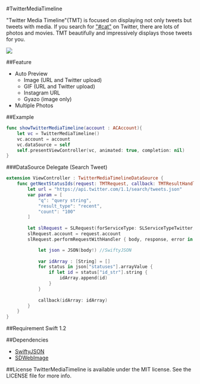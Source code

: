 #TwitterMediaTimeline

"Twitter Media Timeline"(TMT) is focused on displaying not only tweets but tweets with media. If you search for ["#cat"](https://twitter.com/search?q=%23cat&src=typd) on Twitter, there are lots of photos and movies. TMT beautifully and impressively displays those tweets for you.

![](http://i.gyazo.com/e67c8439ef0bf233faa61e711b224d44.gif)

##Feature
* Auto Preview
  * Image (URL and Twitter upload)
  * GIF   (URL and Twitter upload)
  * Instagram URL
  * Gyazo (image only)
* Multiple Photos

##Example

```swift
func showTwitterMediaTimeline(account : ACAccount){
    let vc = TwitterMediaTimeline()
    vc.account = account
    vc.dataSource = self
    self.presentViewController(vc, animated: true, completion: nil)
}
```

###DataSource Delegate (Search Tweet)

```swift
extension ViewController : TwitterMediaTimelineDataSource {
    func getNextStatusIds(request: TMTRequest, callback: TMTResultHandler) -> () {
        let url = "https://api.twitter.com/1.1/search/tweets.json"
        var param = [
            "q": "query string",
            "result_type": "recent",
            "count": "100"
        ]
        
        let slRequest = SLRequest(forServiceType: SLServiceTypeTwitter, requestMethod: .GET, URL: NSURL(string: url), parameters: param)
        slRequest.account = request.account
        slRequest.performRequestWithHandler { body, response, error in

            let json = JSON(body!) //SwiftyJSON
            
            var idArray : [String] = []
            for status in json["statuses"].arrayValue {
                if let id = status["id_str"].string {
                    idArray.append(id)
                }
            }
            
            callback(idArray: idArray)
        }
    }
}
```

##Requirement
Swift 1.2

##Dependencies
* [SwiftyJSON](https://github.com/SwiftyJSON/SwiftyJSON)
* [SDWebImage](https://github.com/rs/SDWebImage)

##License
TwitterMediaTimeline is available under the MIT license. See the LICENSE file for more info.

